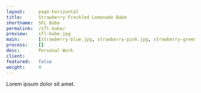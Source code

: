 ```yaml
---
layout:     page-horizontal
title:      Strawberry Freckled Lemonade Babe
shortname:  SFL Babe
permalink:  /sfl-babe/
preview:    sfl-babe.jpg
main:       [strawberry-blue.jpg, strawberry-pink.jpg, strawberry-green.jpg]
process:    []
desc:       Personal Work
client:
featured:   false
weight:     4
---
```


Lorem ipsum dolor sit amet.
